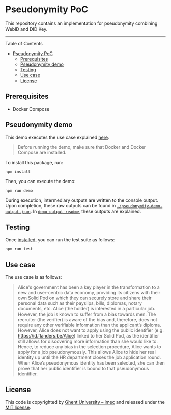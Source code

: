 <!-- omit in toc -->

# Pseudonymity PoC

This repository contains an implementation for pseudonymity combining WebID and DID Key.

---
Table of Contents

- [Pseudonymity PoC](#pseudonymity-poc)
  - [Prerequisites](#prerequisites)
  - [Pseudonymity demo](#pseudonymity-demo)
  - [Testing](#testing)
  - [Use case](#use-case)
  - [License](#license)

## Prerequisites

- Docker Compose

## Pseudonymity demo

This demo executes the use case explained [here](#use-case).

> Before running the demo,
make sure that Docker and Docker Compose are installed.

To install this package, run:

```bash
npm install
```

Then, you can execute the demo:

```bash
npm run demo
```

During execution, intermediary outputs are written to the console output.
Upon completion, these raw outputs can be found in [`./pseudonymity-demo-output.json`](./pseudonymity-demo-output.json).
In [`demo-output-readme`](demo-output-readme.md), these outputs are explained.

## Testing

Once [installed](#install),
you can run the test suite as follows:

```bash
npm run test
```

## Use case

The use case is as follows:

> Alice's government
has been a key player in the transformation to a new and user-centric data economy,
providing its citizens with their own Solid Pod on which they can securely store and share their personal data such as their payslips, bills, diplomas, notary documents, etc.
Alice (the holder) is interested in a particular job.
However, the job is known to suffer from a bias towards men.
The recruiter (the verifier) is aware of the bias and, therefore, does not require any other verifiable information than the applicant’s diploma.
However, Alice does not want to apply using the public identifier (e.g. 
<https://id.flanders.be/Alice>) linked to her Solid Pod,
as the identifier still allows for discovering more information than she would like to.
Hence, to reduce any bias in the selection procedure, Alice wants to apply for a job pseudonymously.
> This allows Alice to hide her real identity up until the HR department closes the job application round.
When Alice’s pseudonymous identity has been selected, she can then prove that her public identifier is bound to that pseudonymous identifier.


## License

This code is copyrighted by [Ghent University – imec](http://idlab.ugent.be/)
and released under the [MIT license](http://opensource.org/licenses/MIT).
